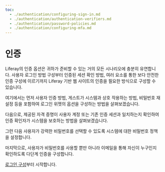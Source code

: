 ```yaml
---
toc:
  - ./authentication/configuring-sign-in.md
  - ./authentication/authentication-verifiers.md
  - ./authentication/password-policies.md
  - ./authentication/configuring-mfa.md
---
```

# 인증

Liferay의 인증 옵션은 귀하가 준비할 수 있는 거의 모든 시나리오에 충분히 유연합니다. 사용자 로그인 방법 구성부터 인증된 세션 확인 방법, 여러 요소를 통한 보다 안전한 인증 구성에 이르기까지 Liferay 기반 웹 사이트의 인증을 필요한 방식으로 구성할 수 있습니다.

여기에서는 먼저 사용자 인증 방법, 게스트가 시스템과 상호 작용하는 방법, 비밀번호 재설정 등을 포함하여 로그인 위젯의 옵션을 구성하는 방법을 살펴보겠습니다.

다음으로, 제공된 자격 증명이 사용자 계정 또는 기존 인증 세션과 일치하는지 확인하여 인증 확인자가 시스템을 보호하는 방법을 살펴보겠습니다.

그런 다음 사용자가 강력한 비밀번호를 선택할 수 있도록 시스템에 대한 비밀번호 정책을 설정합니다.

마지막으로, 사용자가 비밀번호를 사용할 뿐만 아니라 이메일을 통해 자신이 누구인지 확인하도록 다단계 인증을 구성합니다.

[로그인 구성](./authentication/configuring-sign-in.md)부터 시작합니다.
